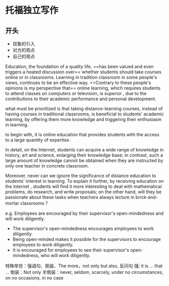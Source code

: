 # 托福独立写作

## 开头

- 现象的引入
- 对方的观点
- 自己的观点

Education, the foundation of a quality life, ==has been valued and even triggers a heated discussion over== whether students should take courses online or in classrooms. Learning in tradition classroom in some people's views, continues to be  an effective way. ==Contrary to these people's opinions is my perspective that== online learning, which requires students to attend classes on computers or television, is superior , due to the contributions to their academic performance and personal development.

what must be prioritized is that taking distance-learning courses, instead of  having courses in traditional classrooms, is beneficial to students' academic learning, by offering them more knowledge and triggering their enthusiasm in learning. 

to begin with, it is online education that provides students  with the access to a large quantity of expertise.

In detail, on the Internet, students can acquire a wide range of knowledge in history, art and science, enlarging their knowledge base; in contrast, such a large amount of knowledge cannot be obtained when they are instructed by only one teacher in concrete classroom.

Moreover, never can we ignore the significance of distance education to students' interest in learning. To explain it further, by receiving education on the internet , students  will find it more interesting to deal with mathematical problems, do research, and write proposals; on the other hand, will they be passionate about these tasks when teachers always lecture in brick-and-mortar classrooms？

e.g. Employees are encouraged by their supervisor's open-mindedness and will work diligently.
- The supervisor's open-mindedness encourages employees to work diligently.
- Being open-minded makes it possible for the supervisors to encourage employees to work diligently.
- It is encouraged for employees to see their supervisor's open-mindedness, who will work diligently.

特殊举世：强调句、倒装、The more，not only but also, 反问句
强: it is ... that ...
倒装：Not only 
半倒装：never, seldom, scarcely, under no circumstances, on no occasions, in no case
